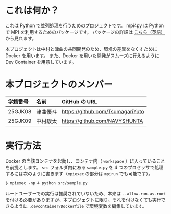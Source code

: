 # これは何か？
これは Python で並列処理を行うためのプロジェクトです。
mpi4py は Python で MPI を利用するためのパッケージです。
パッケージの詳細は [こちら（英語）](https://mpi4py.readthedocs.io/en/stable/index.html) から見れます。

本プロジェクトは中村と津曲の共同開発のため、環境の差異をなくすために Docker を用います。
また、Docker を用いた開発がスムーズに行えるように Dev Container を用意しています。

# 本プロジェクトのメンバー
|学籍番号|名前|GitHub の URL|
|:-|:-|:-|
|25GJK08|津曲優斗|https://github.com/TsumagariYuto|
|25GJK09|中村駿太|https://github.com/NAVYSHUNTA|

# 実行方法
Docker の当該コンテナを起動し、コンテナ内（ `workspace` ）に入っていることを前提とします。
`src` フォルダ内にある `sample.py` を 4 つのプロセッサで処理するには次のように書きます（`mpiexec` の部分は `mpirun` でも可能です）。
```
$ mpiexec -np 4 python src/sample.py
```
ルートユーザーでの実行は推奨されていないため、本来は  `--allow-run-as-root` を付ける必要がありますが、本プロジェクトに限り、それを付けなくても実行できるように `.devcontainer/Dockerfile` で環境変数を編集しています。
